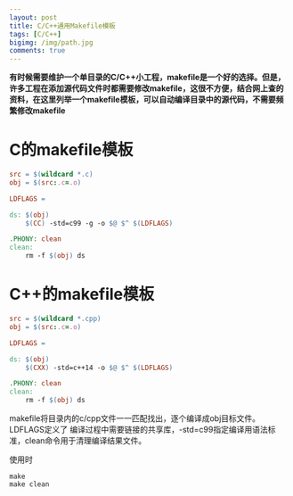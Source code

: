 ```yaml
---
layout: post
title: C/C++通用Makefile模板
tags: [C/C++]
bigimg: /img/path.jpg
comments: true
---
```


**有时候需要维护一个单目录的C/C++小工程，makefile是一个好的选择。但是，许多工程在添加源代码文件时都需要修改makefile，这很不方便，结合网上查的资料，在这里列举一个makefile模板，可以自动编译目录中的源代码，不需要频繁修改makefile**

# C的makefile模板

```makefile
src = $(wildcard *.c)
obj = $(src:.c=.o)

LDFLAGS = 

ds: $(obj)
	$(CC) -std=c99 -g -o $@ $^ $(LDFLAGS)

.PHONY: clean
clean:
	rm -f $(obj) ds
```

# C++的makefile模板

```makefile
src = $(wildcard *.cpp)
obj = $(src:.c=.o)

LDFLAGS =

ds: $(obj)
	$(CXX) -std=c++14 -o $@ $^ $(LDFLAGS)

.PHONY: clean
clean:
	rm -f $(obj) ds
```

makefile将目录内的c/cpp文件一一匹配找出，逐个编译成obj目标文件。LDFLAGS定义了
编译过程中需要链接的共享库，-std=c99指定编译用语法标准，clean命令用于清理编译结果文件。

使用时
```shell
make
make clean
```
